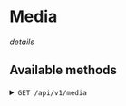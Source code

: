 # Media

*details*

## Available methods

<details>
<summary><code>GET /api/v1/media</code></summary>

`RESULT`

```
[
    
]
```
</details>